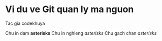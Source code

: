 # Vi du ve Git quan ly ma nguon
Tac gia codekhuya

Chu in dam **asterisks**
Chu in nghieng *asterisks*
Chu gach chan _asterisks_